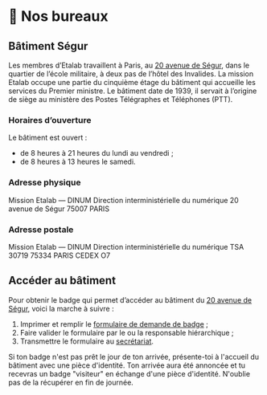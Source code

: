 # 🏢 Nos bureaux

## **Bâtiment Ségur**

Les membres d’Etalab travaillent à Paris, au [20 avenue de Ségur](https://adresse.data.gouv.fr/map?lng=2.30831\&lat=48.8503\&z=18), dans le quartier de l’école militaire, à deux pas de l’hôtel des Invalides. La mission Etalab occupe une partie du cinquième étage du bâtiment qui accueille les services du Premier ministre. Le bâtiment date de 1939, il servait à l’origine de siège au ministère des Postes Télégraphes et Téléphones (PTT).

### **Horaires d’ouverture**

Le bâtiment est ouvert :

* de 8 heures à 21 heures du lundi au vendredi ;
* de 8 heures à 13 heures le samedi.

### **Adresse physique**

Mission Etalab — DINUM Direction interministérielle du numérique 20 avenue de Ségur 75007 PARIS

### **Adresse postale**

Mission Etalab — DINUM Direction interministérielle du numérique TSA 30719 75334 PARIS CEDEX O7

## Accéder au bâtiment

Pour obtenir le badge qui permet d’accéder au bâtiment du [20 avenue de Ségur](https://adresse.data.gouv.fr/map#18/48.8505/2.3083), voici la marche à suivre :

1. Imprimer et remplir le [formulaire de demande de badge](https://raw.github.com/wiki/betagouv/beta.gouv.fr/files/formulaire.pdf) ;
2. Faire valider le formulaire par le ou la responsable hiérarchique ;
3. Transmettre le formulaire au [secrétariat](mailto:secretariat.etalab@modernisation.gouv.fr).

Si ton badge n'est pas prêt le jour de ton arrivée, présente-toi à l'accueil du bâtiment avec une pièce d'identité. Ton arrivée aura été annoncée et tu recevras un badge "visiteur" en échange d'une pièce d'identité. N'oublie pas de la récupérer en fin de journée.
